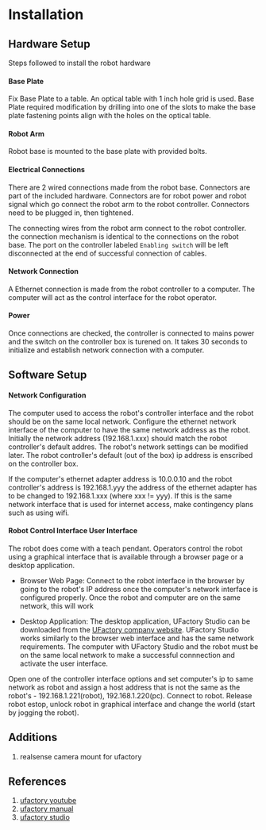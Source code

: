# Installation

## Hardware Setup
Steps followed to install the robot hardware

#### Base Plate
Fix Base Plate to a table. An optical table with 1 inch hole grid is used. Base Plate required modification by drilling into one of the slots to make the base plate fastening points align with the holes on the optical table.

#### Robot Arm
Robot base is mounted to the base plate with provided bolts.

#### Electrical Connections
There are 2 wired connections made from the robot base. Connectors are part of the included hardware. Connectors are for robot power and robot signal which go connect the robot arm to the robot controller. Connectors need to be plugged in, then tightened.

The connecting wires from the robot arm connect to the robot controller. the connection mechanism is identical to the connections on the robot base. The port on the controller labeled `Enabling switch` will be left disconnected at the end of successful connection of cables.

#### Network Connection
A Ethernet connection is made from the robot controller to a computer. The computer will act as the control interface for the robot operator.

#### Power
Once connections are checked, the controller is connected to mains power and the switch on the controller box is turened on. It takes 30 seconds to initialize and establish network connection with a computer.

## Software Setup
#### Network Configuration
The computer used to access the robot's controller interface and the robot should be on the same local network. Configure the ethernet network interface of the computer to have the same network address as the robot. Initially the network address (192.168.1.xxx) should match the robot controller's default addres. The robot's network settings can be modified later. The robot controller's default (out of the box) ip address is enscribed on the controller box.

If the computer's ethernet adapter address is 10.0.0.10 and the robot controller's address is 192.168.1.yyy the address of the ethernet adapter has to be changed to 192.168.1.xxx (where xxx != yyy). If this is the same network interface that is used for internet access, make contingency plans such as using wifi.


#### Robot Control Interface User Interface
The robot does come with a teach pendant. Operators control the robot using a graphical interface that is available through a browser page or a desktop application. 

- Browser Web Page: Connect to the robot interface in the browser by going to the robot's IP address once the computer's network interface is configured properly. Once the robot and computer are on the same network, this will work

- Desktop Application: The desktop application, UFactory Studio can be downloaded from the [UFactory company website](https://www.ufactory.cc/ufactory-studio/). UFactory Studio works similarly to the browser web interface and has the same network requirements. The computer with UFactory Studio and the robot must be on the same local network to make a successful connnection and activate the user interface.


Open one of the controller interface options and set computer's ip to same network as robot and assign a host address that is not the same as the robot's - 192.168.1.221(robot), 192.168.1.220(pc). Connect to robot. Release robot estop, unlock robot in graphical interface and change the world (start by jogging the robot).

## Additions
1. realsense camera mount for ufactory


## References
1. [ufactory youtube](https://www.youtube.com/@ufactory8326)
2. [ufactory manual](https://www.ufactory.cc/wp-content/uploads/2023/05/xArm-User-Manual-V2.0.0.pdf)
3. [ufactory studio](https://www.ufactory.cc/ufactory-studio/)